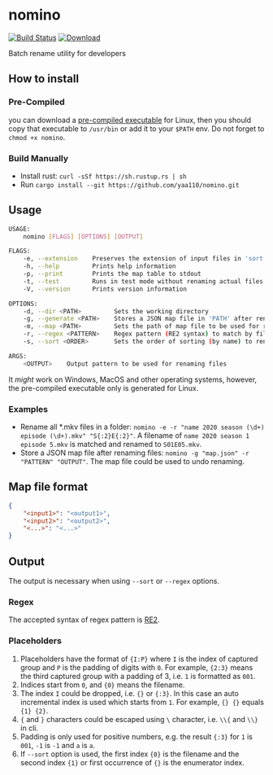 # nomino

[![Build Status](https://travis-ci.org/yaa110/nomino.svg?branch=master)](https://travis-ci.org/yaa110/nomino) [![Download](https://img.shields.io/badge/download-release-blue.svg)](https://github.com/yaa110/nomino/releases)

Batch rename utility for developers

## How to install

### Pre-Compiled

you can download a [pre-compiled executable](https://github.com/yaa110/nomino/releases) for Linux, then you should copy that executable to `/usr/bin` or add it to your `$PATH` env. Do not forget to `chmod +x nomino`.

### Build Manually

- Install rust: `curl -sSf https://sh.rustup.rs | sh`
- Run `cargo install --git https://github.com/yaa110/nomino.git`

## Usage

```bash
USAGE:
    nomino [FLAGS] [OPTIONS] [OUTPUT]

FLAGS:
    -e, --extension    Preserves the extension of input files in 'sort' and 'regex' options
    -h, --help         Prints help information
    -p, --print        Prints the map table to stdout
    -t, --test         Runs in test mode without renaming actual files
    -V, --version      Prints version information

OPTIONS:
    -d, --dir <PATH>         Sets the working directory
    -g, --generate <PATH>    Stores a JSON map file in 'PATH' after renaming files
    -m, --map <PATH>         Sets the path of map file to be used for renaming files
    -r, --regex <PATTERN>    Regex pattern (RE2 syntax) to match by filenames
    -s, --sort <ORDER>       Sets the order of sorting (by name) to rename files using enumerator [possible values: ASC, DESC]

ARGS:
    <OUTPUT>    Output pattern to be used for renaming files
```

It _might_ work on Windows, MacOS and other operating systems, however, the pre-compiled executable only is generated for Linux.

### Examples

- Rename all *.mkv files in a folder: `nomino -e -r "name 2020 season (\d+) episode (\d+).mkv" "S{:2}E{:2}"`. A filename of `name 2020 season 1 episode 5.mkv` is matched and renamed to `S01E05.mkv`.
- Store a JSON map file after renaming files: `nomino -g "map.json" -r "PATTERN" "OUTPUT"`. The map file could be used to undo renaming.

## Map file format

```json
{
    "<input1>": "<output1>",
    "<input2>": "<output2>",
    "<...>": "<...>"
}
```

## Output

The output is necessary when using `--sort` or `--regex` options.

### Regex

The accepted syntax of regex pattern is [RE2](https://github.com/google/re2/wiki/Syntax).

### Placeholders

1. Placeholders have the format of `{I:P}` where `I` is the index of captured group and `P` is the padding of digits with `0`. For example, `{2:3}` means the third captured group with a padding of 3, i.e. `1` is formatted as `001`.
1. Indices start from `0`, and `{0}` means the filename.
1. The index `I` could be dropped, i.e. `{}` or `{:3}`. In this case an auto incremental index is used which starts from `1`. For example, `{} {}` equals `{1} {2}`.
1. `{` and `}` characters could be escaped using `\` character, i.e. `\\{` and `\\}` in cli.
1. Padding is only used for positive numbers, e.g. the result `{:3}` for `1` is `001`, `-1` is `-1` and `a` is `a`.
1. If `--sort` option is used, the first index `{0}` is the filename and the second index `{1}` or first occurrence of `{}` is the enumerator index.
